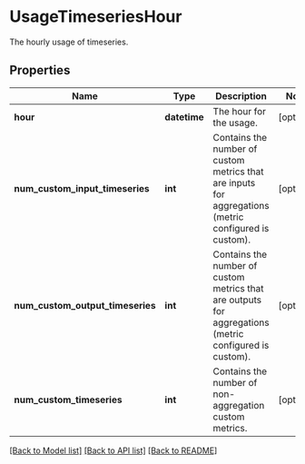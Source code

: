 # UsageTimeseriesHour

The hourly usage of timeseries.

## Properties
Name | Type | Description | Notes
------------ | ------------- | ------------- | -------------
**hour** | **datetime** | The hour for the usage. | [optional] 
**num_custom_input_timeseries** | **int** | Contains the number of custom metrics that are inputs for aggregations (metric configured is custom). | [optional] 
**num_custom_output_timeseries** | **int** | Contains the number of custom metrics that are outputs for aggregations (metric configured is custom). | [optional] 
**num_custom_timeseries** | **int** | Contains the number of non-aggregation custom metrics. | [optional] 

[[Back to Model list]](README.md#documentation-for-models) [[Back to API list]](README.md#documentation-for-api-endpoints) [[Back to README]](README.md)



